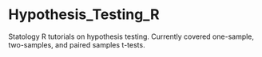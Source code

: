 # Hypothesis_Testing_R
Statology R tutorials on hypothesis testing. Currently covered one-sample, two-samples, and paired samples t-tests. 
